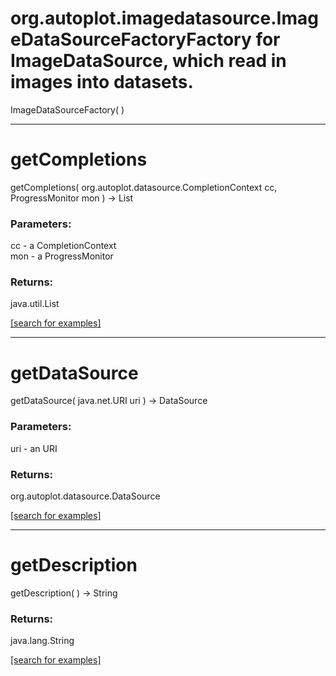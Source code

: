 # org.autoplot.imagedatasource.ImageDataSourceFactoryFactory for ImageDataSource, which read in images into datasets.
ImageDataSourceFactory( )


***
<a name="getCompletions"></a>
# getCompletions
getCompletions( org.autoplot.datasource.CompletionContext cc, ProgressMonitor mon ) &rarr; List



### Parameters:
cc - a CompletionContext
<br>mon - a ProgressMonitor

### Returns:
java.util.List


<a href="https://github.com/autoplot/dev/search?q=getCompletions&unscoped_q=getCompletions">[search for examples]</a>

***
<a name="getDataSource"></a>
# getDataSource
getDataSource( java.net.URI uri ) &rarr; DataSource



### Parameters:
uri - an URI

### Returns:
org.autoplot.datasource.DataSource


<a href="https://github.com/autoplot/dev/search?q=getDataSource&unscoped_q=getDataSource">[search for examples]</a>

***
<a name="getDescription"></a>
# getDescription
getDescription(  ) &rarr; String



### Returns:
java.lang.String


<a href="https://github.com/autoplot/dev/search?q=getDescription&unscoped_q=getDescription">[search for examples]</a>

